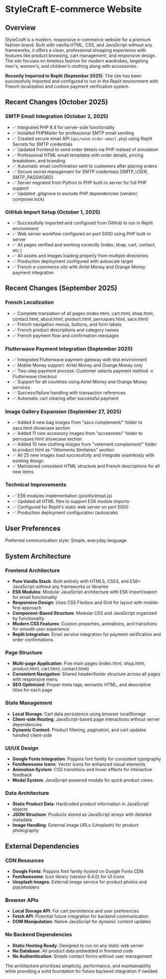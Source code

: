 # StyleCraft E-commerce Website

## Overview

StyleCraft is a modern, responsive e-commerce website for a premium fashion brand. Built with vanilla HTML, CSS, and JavaScript without any frameworks, it offers a clean, professional shopping experience with features like product browsing, cart management, and responsive design. The site focuses on timeless fashion for modern wardrobes, targeting men's, women's, and children's clothing along with accessories.

**Recently Imported to Replit (September 2025)**: The site has been successfully imported and configured to run in the Replit environment with French localization and custom payment verification system.

## Recent Changes (October 2025)

### SMTP Email Integration (October 2, 2025)
- ✅ Integrated PHP 8.4 for server-side functionality
- ✅ Installed PHPMailer for professional SMTP email sending
- ✅ Created secure email API (`api/send-order-email.php`) using Replit Secrets for SMTP credentials
- ✅ Updated frontend to send order details via PHP instead of simulation
- ✅ Professional HTML email templates with order details, pricing breakdown, and branding
- ✅ Automatic email confirmation sent to customers after placing orders
- ✅ Secure secret management for SMTP credentials (SMTP_USER, SMTP_PASSWORD)
- ✅ Server migrated from Python to PHP built-in server for full PHP support
- ✅ Updated .gitignore to exclude PHP dependencies (vendor/, composer.lock)

### GitHub Import Setup (October 1, 2025)
- ✅ Successfully imported and configured from GitHub to run in Replit environment
- ✅ Web server workflow configured on port 5000 using PHP built-in server
- ✅ All pages verified and working correctly (index, shop, cart, contact, etc.)
- ✅ All assets and images loading properly from multiple directories
- ✅ Production deployment configured with autoscale target
- ✅ French e-commerce site with Airtel Money and Orange Money payment integration

## Recent Changes (September 2025)

### French Localization
- ✅ Complete translation of all pages (index.html, cart.html, shop.html, contact.html, about.html, product.html, perruques.html, sacs.html)
- ✅ French navigation menus, buttons, and form labels
- ✅ French product descriptions and category names
- ✅ French payment flow and confirmation messages

### Flutterwave Payment Integration (September 2025)
- ✅ Integrated Flutterwave payment gateway with test environment
- ✅ Mobile Money support: Airtel Money and Orange Money only
- ✅ Two-step payment process: Customer selects payment method → Flutterwave checkout
- ✅ Support for all countries using Airtel Money and Orange Money services
- ✅ Success/failure handling with transaction references
- ✅ Automatic cart clearing after successful payment

### Image Gallery Expansion (September 27, 2025)
- ✅ Added 4 new bag images from "sacs complement/" folder to sacs.html showcase section
- ✅ Added 11 new accessory images from "accesoires/" folder to perruques.html showcase section
- ✅ Added 10 new clothing images from "vetement complement/" folder to product.html as "Vêtements Similaires" section
- ✅ All 25 new images load successfully and integrate seamlessly with existing design
- ✅ Maintained consistent HTML structure and French descriptions for all new items

### Technical Improvements
- ✅ ES6 modules implementation (js/utils/email.js)
- ✅ Updated all HTML files to support ES6 module imports
- ✅ Configured for Replit's static web server on port 5000
- ✅ Production deployment configuration (autoscale)

## User Preferences

Preferred communication style: Simple, everyday language.

## System Architecture

### Frontend Architecture
- **Pure Vanilla Stack**: Built entirely with HTML5, CSS3, and ES6+ JavaScript without any frameworks or libraries
- **ES6 Modules**: Modular JavaScript architecture with ES6 import/export for email functionality
- **Responsive Design**: Uses CSS Flexbox and Grid for layout with mobile-first approach
- **Component-Based Structure**: Modular CSS and JavaScript organized by functionality
- **Modern CSS Features**: Custom properties, animations, and transitions for smooth user experience
- **Replit Integration**: Email service integration for payment verification and order confirmations

### Page Structure
- **Multi-page Application**: Five main pages (index.html, shop.html, product.html, cart.html, contact.html)
- **Consistent Navigation**: Shared header/footer structure across all pages with responsive menu
- **SEO Optimized**: Proper meta tags, semantic HTML, and descriptive titles for each page

### State Management
- **Local Storage**: Cart data persistence using browser localStorage
- **Client-side Routing**: JavaScript-based page interactions without server dependencies
- **Dynamic Content**: Product filtering, pagination, and cart updates handled client-side

### UI/UX Design
- **Google Fonts Integration**: Poppins font family for consistent typography
- **FontAwesome Icons**: Vector icons for enhanced visual elements
- **Animation System**: CSS transitions and hover effects for interactive feedback
- **Modal System**: JavaScript-powered modals for quick product views

### Data Architecture
- **Static Product Data**: Hardcoded product information in JavaScript objects
- **JSON Structure**: Products stored as JavaScript arrays with detailed metadata
- **Image Handling**: External image URLs (Unsplash) for product photography

## External Dependencies

### CDN Resources
- **Google Fonts**: Poppins font family hosted on Google Fonts CDN
- **FontAwesome**: Icon library (version 6.4.0) for UI icons
- **Unsplash Images**: External image service for product photos and placeholders

### Browser APIs
- **Local Storage API**: For cart persistence and user preferences
- **Fetch API**: Potential future integration for backend communication
- **DOM Manipulation**: Native JavaScript for dynamic content updates

### No Backend Dependencies
- **Static Hosting Ready**: Designed to run on any static web server
- **No Database**: All product data embedded in frontend code
- **No Authentication**: Simple contact forms without user management

The architecture prioritizes simplicity, performance, and maintainability while providing a solid foundation for future backend integration if needed.